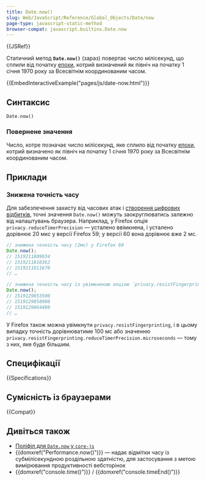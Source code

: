 ```yaml
---
title: Date.now()
slug: Web/JavaScript/Reference/Global_Objects/Date/now
page-type: javascript-static-method
browser-compat: javascript.builtins.Date.now
---
```


{{JSRef}}

Статичний метод **`Date.now()`** (зараз) повертає число мілісекунд, що сплили від початку [епохи](/uk/docs/Web/JavaScript/Reference/Global_Objects/Date#epokha-ecmascript-i-mitky-chasu), котрий визначений як північ на початку 1 січня 1970 року за Всесвітнім координованим часом.

{{EmbedInteractiveExample("pages/js/date-now.html")}}

## Синтаксис

```js-nolint
Date.now()
```

### Повернене значення

Число, котре позначає число мілісекунд, яке сплило від початку [епохи](/uk/docs/Web/JavaScript/Reference/Global_Objects/Date#epokha-ecmascript-i-mitky-chasu), котрий визначено як північ на початку 1 січня 1970 року за Всесвітнім координованим часом.

## Приклади

### Знижена точність часу

Для забезпечення захисту від часових атак і [створення цифрових відбитків](/uk/docs/Glossary/Fingerprinting), точні значення `Date.now()` можуть заокруглюватись залежно від налаштувань браузера. Наприклад, у Firefox опція `privacy.reduceTimerPrecision` — усталено ввімкнена, і усталено дорівнює 20 мкс у версії Firefox 59; у версії 60 вона дорівнює вже 2 мс.

```js
// знижена точність часу (2мс) у Firefox 60
Date.now();
// 1519211809934
// 1519211810362
// 1519211811670
// …

// знижена точність часу із увімкненою опцією `privacy.resistFingerprinting`
Date.now();
// 1519129853500
// 1519129858900
// 1519129864400
// …
```

У Firefox також можна увімкнути `privacy.resistFingerprinting`, і в цьому випадку точність дорівнюватиме 100 мс або значенню `privacy.resistFingerprinting.reduceTimerPrecision.microseconds` — тому з них, яке буде більшим.

## Специфікації

{{Specifications}}

## Сумісність із браузерами

{{Compat}}

## Дивіться також

- [Поліфіл для `Date.now` у `core-js`](https://github.com/zloirock/core-js#ecmascript-date)
- {{domxref("Performance.now()")}} — надає відмітки часу із субмілісекундною роздільною здатністю, для застосування з метою вимірювання продуктивності вебсторінок
- {{domxref("console.time()")}} / {{domxref("console.timeEnd()")}}

